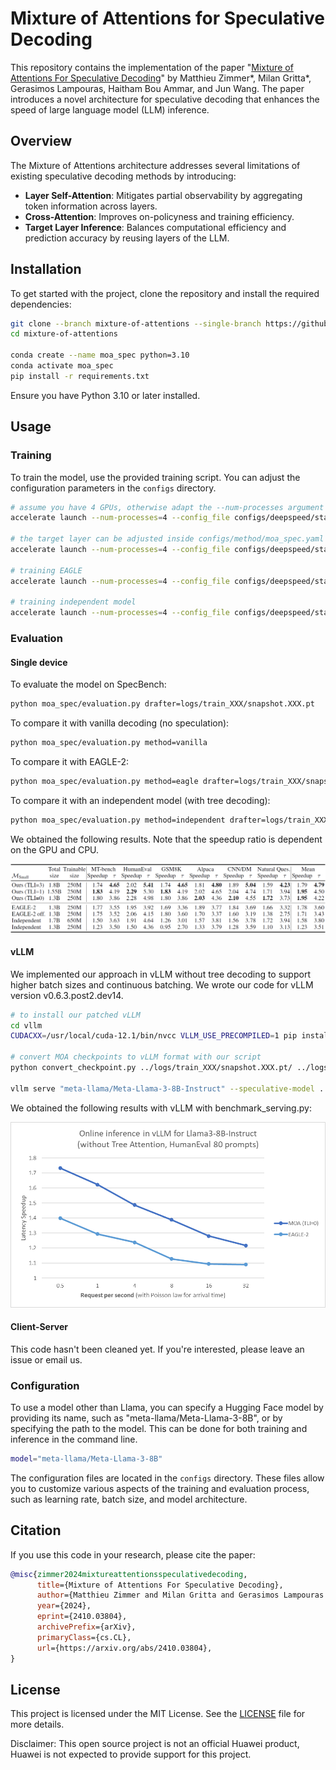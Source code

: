# Mixture of Attentions for Speculative Decoding

This repository contains the implementation of the paper "[Mixture of Attentions For Speculative Decoding](https://arxiv.org/abs/2410.03804)" by Matthieu Zimmer*, Milan Gritta*, Gerasimos Lampouras, Haitham Bou Ammar, and Jun Wang. The paper introduces a novel architecture for speculative decoding that enhances the speed of large language model (LLM) inference.

## Overview

The Mixture of Attentions architecture addresses several limitations of existing speculative decoding methods by introducing:
- **Layer Self-Attention**: Mitigates partial observability by aggregating token information across layers.
- **Cross-Attention**: Improves on-policyness and training efficiency.
- **Target Layer Inference**: Balances computational efficiency and prediction accuracy by reusing layers of the LLM.

## Installation

To get started with the project, clone the repository and install the required dependencies:

```bash
git clone --branch mixture-of-attentions --single-branch https://github.com/huawei-noah/HEBO.git mixture-of-attentions
cd mixture-of-attentions

conda create --name moa_spec python=3.10
conda activate moa_spec
pip install -r requirements.txt
```

Ensure you have Python 3.10 or later installed.

## Usage

### Training

To train the model, use the provided training script. You can adjust the configuration parameters in the `configs` directory.

```bash
# assume you have 4 GPUs, otherwise adapt the --num-processes argument
accelerate launch --num-processes=4 --config_file configs/deepspeed/stage0.yaml moa_spec/train.py

# the target layer can be adjusted inside configs/method/moa_spec.yaml or with
accelerate launch --num-processes=4 --config_file configs/deepspeed/stage0.yaml moa_spec/train.py method.model_config.target_layer_inference=1

# training EAGLE
accelerate launch --num-processes=4 --config_file configs/deepspeed/stage0.yaml moa_spec/train.py method=eagle

# training independent model
accelerate launch --num-processes=4 --config_file configs/deepspeed/stage0.yaml moa_spec/train.py method=independent drafter="andrijdavid/Llama3-1B-Base"
```

### Evaluation

#### Single device

To evaluate the model on SpecBench:

```bash
python moa_spec/evaluation.py drafter=logs/train_XXX/snapshot.XXX.pt
```

To compare it with vanilla decoding (no speculation):

```bash
python moa_spec/evaluation.py method=vanilla
```

To compare it with EAGLE-2:

```bash
python moa_spec/evaluation.py method=eagle drafter=logs/train_XXX/snapshot.XXX.pt
```

To compare it with an independent model (with tree decoding):
```bash
python moa_spec/evaluation.py method=independent drafter=logs/train_XXX/snapshot.XXX.pt
```

We obtained the following results. Note that the speedup ratio is dependent on the GPU and CPU. 

![Evaluation with Tree Decoding](data/charts/batch_size_1.png)

#### vLLM
We implemented our approach in vLLM without tree decoding to support higher batch sizes and continuous batching.
We wrote our code for vLLM version v0.6.3.post2.dev14.

```bash
# to install our patched vLLM
cd vllm
CUDACXX=/usr/local/cuda-12.1/bin/nvcc VLLM_USE_PRECOMPILED=1 pip install --editable .

# convert MOA checkpoints to vLLM format with our script
python convert_checkpoint.py ../logs/train_XXX/snapshot.XXX.pt/ ../logs/train_XXX/snapshot.XXX.pt.vllm/

vllm serve "meta-llama/Meta-Llama-3-8B-Instruct" --speculative-model ../logs/train_XXX/snapshot.XXX.pt.vllm/ --num_speculative_tokens 3 --max-model-len 2048 --dtype bfloat16 --enforce-eager
```

We obtained the following results with vLLM with benchmark_serving.py:

![Evaluation with vLLM](data/charts/vLLM.png)

#### Client-Server
This code hasn't been cleaned yet. If you're interested, please leave an issue or email us.

### Configuration

To use a model other than Llama, you can specify a Hugging Face model by providing its name, 
such as "meta-llama/Meta-Llama-3-8B", or by specifying the path to the model. 
This can be done for both training and inference in the command line.

```bash
model="meta-llama/Meta-Llama-3-8B"
```

The configuration files are located in the `configs` directory. These files allow you to customize various aspects of the training and evaluation process, such as learning rate, batch size, and model architecture.


## Citation

If you use this code in your research, please cite the paper:

```bibtex
@misc{zimmer2024mixtureattentionsspeculativedecoding,
      title={Mixture of Attentions For Speculative Decoding}, 
      author={Matthieu Zimmer and Milan Gritta and Gerasimos Lampouras and Haitham Bou Ammar and Jun Wang},
      year={2024},
      eprint={2410.03804},
      archivePrefix={arXiv},
      primaryClass={cs.CL},
      url={https://arxiv.org/abs/2410.03804}, 
}
```

## License

This project is licensed under the MIT License. See the [LICENSE](LICENSE) file for more details.

Disclaimer: This open source project is not an official Huawei product, Huawei is not expected to provide support for this project.